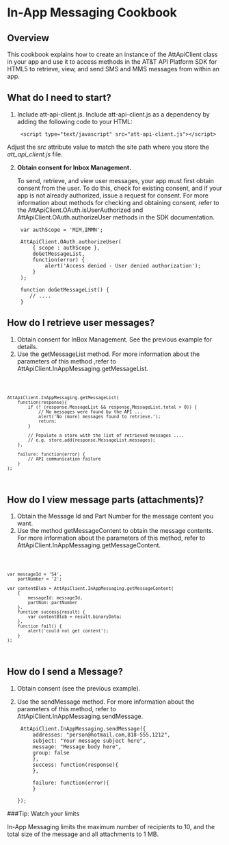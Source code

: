 In-App Messaging Cookbook
===

Overview
---
This cookbook explains how to create an instance of the AttApiClient class in your app and use it to access methods in the AT&T API Platform SDK for HTML5 to retrieve, view, and send SMS and MMS messages from within an app.

What do I need to start?
---

1. Include att-api-client.js. Include att-api-client.js as a dependency by adding the following code to your HTML:  

        <script type="text/javascript" src="att-api-client.js"></script>

Adjust the _src_ attribute value to match the site path where you store the _att_api_client.js_ file.

2. **Obtain consent for Inbox Management.**

    To send, retrieve, and view user messages, your app must first obtain consent from the user. To do this, check for existing consent, and if your app is not already authorized, issue a request for consent. For more information about methods for checking and obtaining consent, refer to the AttApiClient.OAuth.isUserAuthorized and AttApiClient.OAuth.authorizeUser methods in the SDK documentation.


    	var authScope = 'MIM,IMMN';

		AttApiClient.OAuth.authorizeUser(
			{ scope : authScope },
			doGetMessageList,
			function(error) {
				alert('Access denied - User denied authorization');
			}
		);

        function doGetMessageList() {
    	   // .... 
        }


How do I retrieve user messages?
---

1. Obtain consent for InBox Management. See the previous example for details.
2. Use the getMessageList method. For more information about the parameters of this method ,refer to AttApiClient.InAppMessaging.getMessageList.

<code>

    AttApiClient.InAppMessaging.getMessageList(
		function(response){
            if (! (response.MessageList && response.MessageList.total > 0)) {
            	// No messages were found by the API ...
                alert('No (more) messages found to retrieve.');
                return;
            }
       
            // Populate a store with the list of retrieved messages ....
            // e.g. store.add(response.MessageList.messages);
        },

        failure: function(error) {
        	// API communication failure 
        }
    );

</code>


How do I view message parts (attachments)?
---

1. Obtain the Message Id and Part Number for the message content you want.
2. Use the method getMessageContent to obtain the message contents. For more information about the parameters of this method, refer to AttApiClient.InAppMessaging.getMessageContent.

<code>

	var messageId = 'S4',
		partNumber = '2';
		
	var contentBlob = AttApiClient.InAppMessaging.getMessageContent(
		{
			messageId: messageId, 
			partNum: partNumber
		},
		function success(result) {
			var contentBlob = result.binaryData;
		},
		function fail() {
			alert('could not get content');
		}
	);

</code>

How do I send a Message?
---

1. Obtain consent (see the previous example).
2. Use the sendMessage method. For more information about the parameters of this method, refer to AttApiClient.InAppMessaging.sendMessage.


        AttApiClient.InAppMessaging.sendMessage({
            addresses: "person@hotmail.com,818-555,1212",
            subject: "Your message subject here",
            message: "Message body here",
            group: false
			},
            success: function(response){
            },

            failure: function(error){
            }       

       });


###Tip: Watch your limits

In-App Messaging limits the maximum number of recipients to 10, and the total size of the message and all attachments to 1 MB. 

